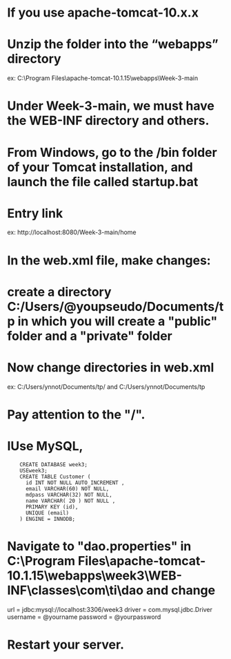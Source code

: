 # If you use apache-tomcat-10.x.x
# Unzip the folder into the “webapps” directory
  ex: C:\Program Files\apache-tomcat-10.1.15\webapps\Week-3-main
# Under Week-3-main, we must have the WEB-INF directory and others.
# From Windows, go to the /bin folder of your Tomcat installation, and launch the file called startup.bat
# Entry link
  ex: http://localhost:8080/Week-3-main/home
# In the web.xml file, make changes:
# create a directory C:/Users/@youpseudo/Documents/tp in which you will create a "public" folder and a "private" folder
# Now change directories in web.xml
  ex:  <param-value>C:/Users/ynnot/Documents/tp/</param-value> and
      <location>C:/Users/ynnot/Documents/tp</location>
# Pay attention to the "/".
# IUse MySQL,
        CREATE DATABASE week3;
        USEweek3;
        CREATE TABLE Customer (
          id INT NOT NULL AUTO_INCREMENT ,
          email VARCHAR(60) NOT NULL,
          mdpass VARCHAR(32) NOT NULL,
          name VARCHAR( 20 ) NOT NULL ,
          PRIMARY KEY (id),
          UNIQUE (email)
        ) ENGINE = INNODB;
# Navigate to "dao.properties" in C:\Program Files\apache-tomcat-10.1.15\webapps\week3\WEB-INF\classes\com\ti\dao and change
  url = jdbc:mysql://localhost:3306/week3
  driver = com.mysql.jdbc.Driver
  username = @yourname
  password = @yourpassword
# Restart your server.  
